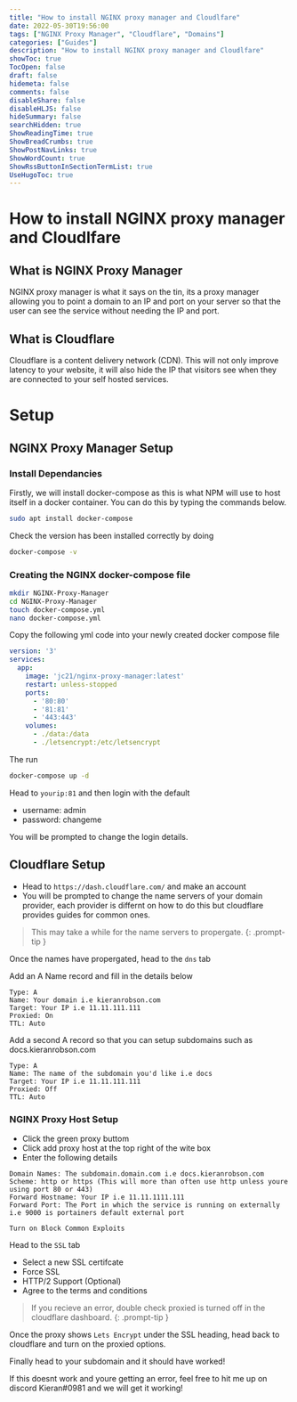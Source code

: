 ```yaml
---
title: "How to install NGINX proxy manager and Cloudlfare"
date: 2022-05-30T19:56:00
tags: ["NGINX Proxy Manager", "Cloudflare", "Domains"]
categories: ["Guides"]
description: "How to install NGINX proxy manager and Cloudlfare"
showToc: true
TocOpen: false
draft: false
hidemeta: false
comments: false
disableShare: false
disableHLJS: false
hideSummary: false
searchHidden: true
ShowReadingTime: true
ShowBreadCrumbs: true
ShowPostNavLinks: true
ShowWordCount: true
ShowRssButtonInSectionTermList: true
UseHugoToc: true
---
```


# How to install NGINX proxy manager and Cloudlfare
## What is NGINX Proxy Manager
NGINX proxy manager is what it says on the tin, its a proxy manager allowing you to point a domain to an IP and port on your server so that the user can see the service without needing the IP and port.
## What is Cloudflare 
Cloudflare is a content delivery network (CDN). This will not only improve latency to your website, it will also hide the IP that visitors see when they are connected to your self hosted services.


# Setup
## NGINX Proxy Manager Setup
### Install Dependancies
Firstly, we will install docker-compose as this is what NPM will use to host itself in a docker container. You can do this by typing the commands below.
```bash
sudo apt install docker-compose
```
Check the version has been installed correctly by doing 
```bash
docker-compose -v
```

### Creating the NGINX docker-compose file
```bash
mkdir NGINX-Proxy-Manager
cd NGINX-Proxy-Manager
touch docker-compose.yml
nano docker-compose.yml
```

Copy the following yml code into your newly created docker compose file
```yaml
version: '3'
services:
  app:
    image: 'jc21/nginx-proxy-manager:latest'
    restart: unless-stopped
    ports:
      - '80:80'
      - '81:81'
      - '443:443'
    volumes:
      - ./data:/data
      - ./letsencrypt:/etc/letsencrypt
```
The run 
```bash
docker-compose up -d
```
Head to `yourip:81` and then login with the default 
* username: admin
* password: changeme

You will be prompted to change the login details.


## Cloudflare Setup

* Head to `https://dash.cloudflare.com/` and make an account
* You will be prompted to change the name servers of your domain provider, each provider is differnt on how to do this but cloudflare provides guides for common ones. 

> This may take a while for the name servers to propergate.
{: .prompt-tip }

Once the names have propergated, head to the `dns` tab

Add an A Name record and fill in the details below
```
Type: A
Name: Your domain i.e kieranrobson.com
Target: Your IP i.e 11.11.111.111
Proxied: On
TTL: Auto
```

Add a second A record so that you can setup subdomains such as docs.kieranrobson.com
```
Type: A
Name: The name of the subdomain you'd like i.e docs
Target: Your IP i.e 11.11.111.111 
Proxied: Off
TTL: Auto
```

### NGINX Proxy Host Setup
* Click the green proxy buttom
* Click add proxy host at the top right of the wite box
* Enter the following details

```
Domain Names: The subdomain.domain.com i.e docs.kieranrobson.com
Scheme: http or https (This will more than often use http unless youre using port 80 or 443)
Forward Hostname: Your IP i.e 11.11.1111.111
Forward Port: The Port in which the service is running on externally i.e 9000 is portainers default external port

Turn on Block Common Exploits
```

Head to the `SSL` tab 
* Select a new SSL certifcate 
* Force SSL
* HTTP/2  Support (Optional)
* Agree to the terms and conditions

> If you recieve an error, double check proxied is turned off in the cloudflare dashboard.
{: .prompt-tip }

Once the proxy shows `Lets Encrypt` under the SSL heading, head back to cloudflare and turn on the proxied options.

Finally head to your subdomain and it should have worked! 

If this doesnt work and youre getting an error, feel free to hit me up on discord Kieran#0981 and we will get it working!